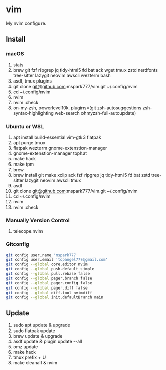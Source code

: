 # vim

My nvim configure.

## Install

### macOS

1. stats
1. brew git fzf ripgrep jq tidy-html5 fd bat ack wget tmux zstd nerdfonts tree-sitter lazygit neovim awscli wezterm bash
1. asdf, tmux plugins
1. git clone git@github.com:mspark777/vim.git ~/.config/nvim
1. cd ~/.config/nvim
1. nvim
1. nvim :check
1. on-my-zsh, powerlevel10k. plugins=(git zsh-autosuggestions zsh-syntax-highlighting web-search ohmyzsh-full-autoupdate)

### Ubuntu or WSL

1. apt install build-essential vim-gtk3 flatpak
1. apt purge tmux
1. flatpak wezterm gnome-extenstion-manager
1. gnome-extenstion-manager tophat
1. make hack
1. make tpm
1. brew
1. brew install git make xclip ack fzf ripgrep jq tidy-html5 fd bat zstd tree-sitter lazygit neovim awscli tmux
1. asdf
1. git clone git@github.com:mspark777/vim.git ~/.config/nvim
1. cd ~/.config/nvim
1. nvim
1. nvim :check

### Manually Version Control

1. telecope.nvim

### Gitconfig

```sh
git config user.name 'mspark777'
git config user.email 'topangel777@gmail.com'
git config --global core.editor nvim
git config --global push.default simple
git config --global pull.rebase false
git config --global pager.branch false
git config --global pager.config false
git config --global pager.diff false
git config --global diff.tool nvimdiff
git config --global init.defaultBranch main
```

## Update

1. sudo apt update & upgrade
2. sudo flatpak update
3. brew update & upgrade
4. asdf update & plugin update --all
5. omz update
6. make hack
7. tmux prefix + U
8. make cleanall & nvim
